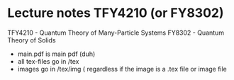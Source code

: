 # Lecture notes TFY4210 (or FY8302)

TFY4210 - Quantum Theory of Many-Particle Systems
FY8302 - Quantum Theory of Solids

 * main.pdf is main pdf (duh)
 * all tex-files go in /tex
 * images go in /tex/img ( regardless if the image is a .tex file or image file
